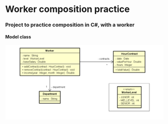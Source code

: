 # Worker composition practice
### Project to practice composition in C#, with a worker

#### Model class
![umlclass](/img/uml-worker.png/)
